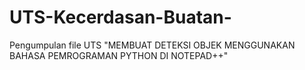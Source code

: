 # UTS-Kecerdasan-Buatan-
Pengumpulan file UTS "MEMBUAT DETEKSI OBJEK MENGGUNAKAN BAHASA PEMROGRAMAN PYTHON DI NOTEPAD++"
